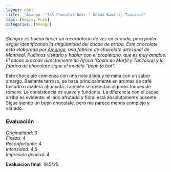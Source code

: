 ```yaml
---
layout: post
title:  "Amango - 74% Chocolat Noir - Kokoa Kamili, Tanzanie"
tags: [Negro, Puro] 
categories: [Amango]
---
```


_Siempre es bueno hacer un recordatorio de vez en cuando, para poder seguir identificando la singularidad del cacao de arriba.
Este chocolate está elaborado por [Amango](https://www.amangocacao.com/), una fábrica de chocolate artesanal de Montreal. Pudimos visitarlo y hablar con el propietario, que es muy amable. El cacao procede directamente de África (Costa de Marfil y Tanzania) y la fábrica de chocolate sigue el modelo "bean to bar"._

Este chocolate comienza con una nota ácida y termina con un sabor amargo. Bastante terroso, se basa principalmente en aromas de café tostado o madera ahumada. También se detectan algunos toques de romero. La consistencia es suave y fundente. 
La diferencia con el cacao arriba es evidente: el lado afrutado y floral está absolutamente ausente. Sigue siendo un buen chocolate, pero me parece menos complejo y variado.


### Evaluación

_Originalidad_: 3  
_Fineza_: 4  
_Reconfortante_: 4  
_Intensidad_: 4.5  
_Impresión general_: 4

**Evaluación final**: 19.5/25